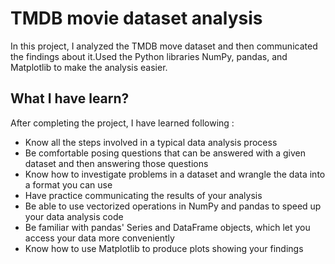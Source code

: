 # TMDB movie dataset analysis
In this project, I analyzed the TMDB move dataset and then communicated the findings about it.Used the Python libraries NumPy, pandas, and Matplotlib to make the analysis easier.

## What I have learn?
After completing the project, I have learned following :

* Know all the steps involved in a typical data analysis process
* Be comfortable posing questions that can be answered with a given dataset and then answering those questions
* Know how to investigate problems in a dataset and wrangle the data into a format you can use
* Have practice communicating the results of your analysis
* Be able to use vectorized operations in NumPy and pandas to speed up your data analysis code
* Be familiar with pandas' Series and DataFrame objects, which let you access your data more conveniently
* Know how to use Matplotlib to produce plots showing your findings
